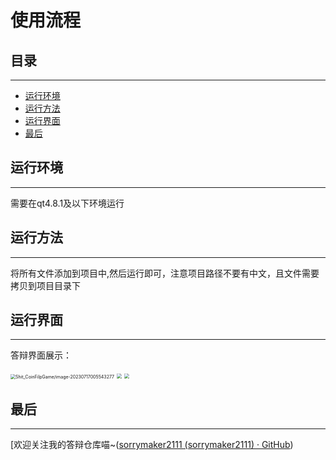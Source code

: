 

# 使用流程

## 目录

---

- [运行环境](#运行环境)
- [运行方法](#运行方法)
- [运行界面](#运行界面)
- [最后](#最后)









## 运行环境

---



需要在qt4.8.1及以下环境运行

## 运行方法

---



将所有文件添加到项目中,然后运行即可，注意项目路径不要有中文，且文件需要拷贝到项目目录下

## 运行界面

---



答辩界面展示：


<img src="Shit_CoinFilpGame/image-20230717005543277" alt= "Shit_CoinFilpGame/image-20230717005543277" style="zoom:50%;" />

<img src="Shit_CoinFilpGame/image-20230717005601776" style="zoom:50%;" />

<img src="Shit_CoinFilpGame/image-20230717005617284" style="zoom:50%;" />

## 最后

---

[欢迎关注我的答辩仓库喵~([sorrymaker2111 (sorrymaker2111) · GitHub](https://github.com/sorrymaker2111))
